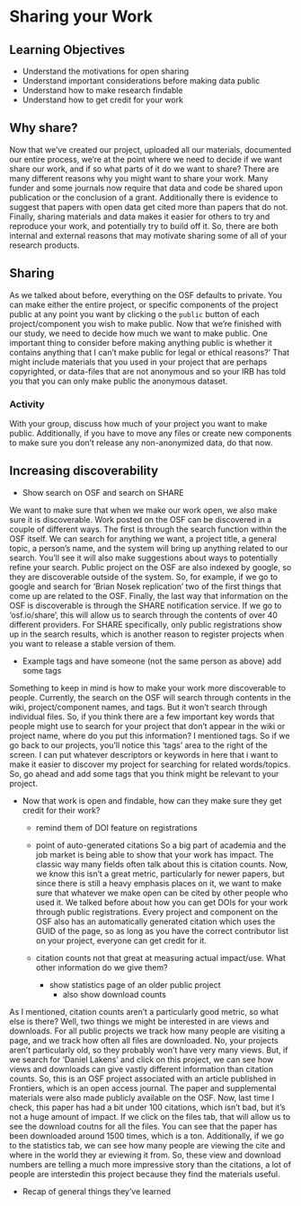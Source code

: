 # Sharing your Work


## Learning Objectives
* Understand the motivations for open sharing
* Understand important considerations before making data public
* Understand how to make research findable	
* Understand how to get credit for your work


## Why share?

Now that we’ve created our project, uploaded all our materials, documented our entire process, we’re at the point where we need to decide if we want share our work, and if so what parts of it do we want to share? There are many different reasons why you might want to share your work. Many funder and some journals now require that data and code be shared upon publication or the conclusion of a grant. Additionally there is evidence to suggest that papers with open data get cited more than papers that do not. Finally, sharing materials and data makes it easier for others to try and reproduce your work, and potentially try to build off it. So, there are both internal and external reasons that may motivate sharing some of all of your research products. 

## Sharing

As we talked about before, everything on the OSF defaults to private. You can make either the entire project, or specific components of the project public at any point you want by clicking o the `public` button of each project/component you wish to make public. Now that we’re finished with our study, we need to decide how much we want to make public. One important thing to consider before making anything public is whether it contains anything that I can’t make public for legal or ethical reasons?’ That might include materials that you used in your project that are perhaps copyrighted, or data-files that are not anonymous and so your IRB has told you that you can only make public the anonymous dataset. 

### Activity
With your group, discuss how much of your project you want to make public. Additionally, if you have to move any files or create new components to make sure you don’t release any non-anonymized data, do that now. 


## Increasing discoverability
 
* Show search on OSF and search on SHARE

We want to make sure that when we make our work open, we also make sure it is discoverable. Work posted on the OSF can be discovered in a couple of different ways. The first is through the search function within the OSF itself. We can search for anything we want, a project title, a general topic, a person’s name, and the system will bring up anything related to our search. You’ll see it will also make suggestions about ways to potentially refine your search. Public project on the OSF are also indexed by google, so they are discoverable outside of the system. So, for example, if we go to google and search for ‘Brian Nosek replication’ two of the first things that come up are related to the OSF. Finally, the last way that information on the OSF is discoverable is through the SHARE notification service. If we go to ‘osf.io/share’, this will allow us to search through the contents of over 40 different providers. For SHARE specifically, only public registrations show up in the search results, which is another reason to register projects when you want to release a stable version of them.

* Example tags and have someone (not the same person as above) add some tags

Something to keep in mind is how to make your work more discoverable to people. Currently, the search on the OSF will search through contents in the wiki, project/component names, and tags. But it won’t search through individual files. So, if you think there are a few important key words that people might use to search for your project that don’t appear in the wiki or project name, where do you put this information? I mentioned tags. So if we go back to our projects, you’ll notice this ‘tags’ area to the right of the screen. I can put whatever descriptors or keywords in here that i want to make it easier to discover my project for searching for related words/topics. So, go ahead and add some tags that you think might be relevant to your project.


* Now that work is open and findable, how can they make sure they get credit for their work?
	* remind them of DOI feature on registrations
	* point of auto-generated citations
So a big part of academia and the job market is being able to show that your work has impact. The classic way many fields often talk about this is citation counts. Now, we know this isn’t a great metric, particularly for newer papers, but since there is still a heavy emphasis places on it, we want to make sure that whatever we make open can be cited by other people who used it. We talked before about how you can get DOIs for your work through public registrations. Every project and component on the OSF also has an automatically generated citation which uses the GUID of the page, so as long as you have the correct contributor list on your project, everyone can get credit for it.

	
	* citation counts not that great at measuring actual impact/use. What other information do we give them?
		* show statistics page of an older public project
			* also show download counts

As I mentioned, citation counts aren’t a particularly good metric, so what else is there? Well, two things we might be interested in are views and downloads. For all public projects we track how many people are visiting a page, and we track how often all files are downloaded. No, your projects aren’t particularly old, so they probably won’t have very many views. But, if we search for ‘Daniel Lakens’ and click on this project, we can see how views and downloads can give vastly different information than citation counts. So, this is an OSF project associated with an article published in Frontiers, which is an open access journal. The paper and supplemental materials were also made publicly available on the OSF. Now, last time I check, this paper has had a bit under 100 citations, which isn’t bad, but it’s not a huge amount of impact. If we click on the files tab, that will allow us to see the download coutns for all the files. You can see that the paper has been downloaded around 1500 times, which is a ton. Additionally, if we go to the statistics tab, we can see how many people are viewing the cite and where in the world they ar eviewing it from. So, these view and download numbers are telling a much more impressive story than the citations, a lot of people are interstedin this project because they find the materials useful.

* Recap of general things they’ve learned
